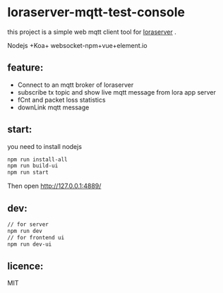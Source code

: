# loraserver-mqtt-test-console

this project is a simple web mqtt client tool for [loraserver](https://www.loraserver.io/) . 

Nodejs +Koa+ websocket-npm+vue+element.io

## feature:

* Connect to an mqtt broker of loraserver  
* subscribe tx topic and show live mqtt message from lora app server
* fCnt and packet loss statistics 
* downLink mqtt message

## start:

you need to install nodejs 

```bash
npm run install-all
npm run build-ui
npm run start
```

Then open http://127.0.0.1:4889/

## dev:

```bash
// for server
npm run dev
// for frontend ui
npm run dev-ui
```

## licence:

MIT